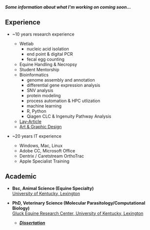 ***Some information about what I'm working on coming soon...***

## Experience
- ~10 years research experience
  - Wetlab
    - nucleic acid isolation  
    - end point & digital PCR
    - fecal egg counting
  - Equine Handling & Necropsy
  - Student Mentorship
  - Bioinformatics
    - genome assembly and annotation
    - differential gene expression analysis
    - SNV analysis
    - protein modeling
    - process automation & HPC utlization
    - machine learning
    - R, Python
    - Qiagen CLC & Ingenuity Pathway Analysis
  - [Lay-Article](https://gluck.ca.uky.edu/sites/gluck.ca.uky.edu/files/EDQ%20Jan..%202024%20%20.pdf)
  - [Art & Graphic Design](https://onlinelibrary.wiley.com/doi/book/10.1002/9781119382829)
    
- ~20 years IT experience
  - Windows, Mac, Linux
  - Adobe CC, Microsoft Office
  - Dentrix / Caretstream OrthoTrac
  - Apple Specialist Training

## Academic
- **Bsc, Animal Science (Equine Specialty)**\
[University of Kentucky, Lexington](https://www.uky.edu/)

- **PhD, Veterinary Science (Molecular Parasitology/Computational Biology)**\
[Gluck Equine Research Center, University of Kentucky, Lexington](https://gluck.ca.uky.edu/)
  - ***[Dissertation](https://uknowledge.uky.edu/gluck_etds/67/)***
 

